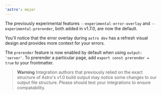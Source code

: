 ```yaml
---
'astro': major
---
```


The previously experimental features `--experimental-error-overlay` and `--experimental-prerender`, both added in v1.7.0, are now the default.

You'll notice that the error overlay during `astro dev` has a refresh visual design and provides more context for your errors.

The `prerender` feature is now enabled by default when using `output: 'server'`. To prerender a particular page, add `export const prerender = true` to your frontmatter.

> **Warning**
> Integration authors that previously relied on the exact structure of Astro's v1.0 build output may notice some changes to our output file structure. Please should test your integrations to ensure compatability.
